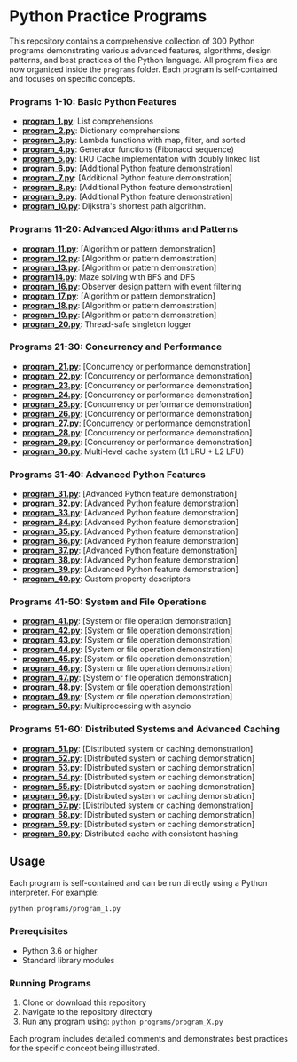 # Python Practice Programs

This repository contains a comprehensive collection of 300 Python programs demonstrating various advanced features, algorithms, design patterns, and best practices of the Python language. All program files are now organized inside the `programs` folder. Each program is self-contained and focuses on specific concepts.

### Programs 1-10: Basic Python Features
*   **[program_1.py](programs/program_1.py)**: List comprehensions
*   **[program_2.py](programs/program_2.py)**: Dictionary comprehensions
*   **[program_3.py](programs/program_3.py)**: Lambda functions with map, filter, and sorted
*   **[program_4.py](programs/program_4.py)**: Generator functions (Fibonacci sequence)
*   **[program_5.py](programs/program_5.py)**: LRU Cache implementation with doubly linked list
*   **[program_6.py](programs/program_6.py)**: [Additional Python feature demonstration]
*   **[program_7.py](programs/program_7.py)**: [Additional Python feature demonstration]
*   **[program_8.py](programs/program_8.py)**: [Additional Python feature demonstration]
*   **[program_9.py](programs/program_9.py)**: [Additional Python feature demonstration]
*   **[program_10.py](programs/program_10.py)**: Dijkstra's shortest path algorithm.

### Programs 11-20: Advanced Algorithms and Patterns
*   **[program_11.py](programs/program_11.py)**: [Algorithm or pattern demonstration]
*   **[program_12.py](programs/program_12.py)**: [Algorithm or pattern demonstration]
*   **[program_13.py](programs/program_13.py)**: [Algorithm or pattern demonstration]
*   **[program14.py](programs/program14.py)**: Maze solving with BFS and DFS
*   **[program_16.py](programs/program_16.py)**: Observer design pattern with event filtering
*   **[program_17.py](programs/program_17.py)**: [Algorithm or pattern demonstration]
*   **[program_18.py](programs/program_18.py)**: [Algorithm or pattern demonstration]
*   **[program_19.py](programs/program_19.py)**: [Algorithm or pattern demonstration]
*   **[program_20.py](programs/program_20.py)**: Thread-safe singleton logger

### Programs 21-30: Concurrency and Performance
*   **[program_21.py](programs/program_21.py)**: [Concurrency or performance demonstration]
*   **[program_22.py](programs/program_22.py)**: [Concurrency or performance demonstration]
*   **[program_23.py](programs/program_23.py)**: [Concurrency or performance demonstration]
*   **[program_24.py](programs/program_24.py)**: [Concurrency or performance demonstration]
*   **[program_25.py](programs/program_25.py)**: [Concurrency or performance demonstration]
*   **[program_26.py](programs/program_26.py)**: [Concurrency or performance demonstration]
*   **[program_27.py](programs/program_27.py)**: [Concurrency or performance demonstration]
*   **[program_28.py](programs/program_28.py)**: [Concurrency or performance demonstration]
*   **[program_29.py](programs/program_29.py)**: [Concurrency or performance demonstration]
*   **[program_30.py](programs/program_30.py)**: Multi-level cache system (L1 LRU + L2 LFU)

### Programs 31-40: Advanced Python Features
*   **[program_31.py](programs/program_31.py)**: [Advanced Python feature demonstration]
*   **[program_32.py](programs/program_32.py)**: [Advanced Python feature demonstration]
*   **[program_33.py](programs/program_33.py)**: [Advanced Python feature demonstration]
*   **[program_34.py](programs/program_34.py)**: [Advanced Python feature demonstration]
*   **[program_35.py](programs/program_35.py)**: [Advanced Python feature demonstration]
*   **[program_36.py](programs/program_36.py)**: [Advanced Python feature demonstration]
*   **[program_37.py](programs/program_37.py)**: [Advanced Python feature demonstration]
*   **[program_38.py](programs/program_38.py)**: [Advanced Python feature demonstration]
*   **[program_39.py](programs/program_39.py)**: [Advanced Python feature demonstration]
*   **[program_40.py](programs/program_40.py)**: Custom property descriptors

### Programs 41-50: System and File Operations
*   **[program_41.py](programs/program_41.py)**: [System or file operation demonstration]
*   **[program_42.py](programs/program_42.py)**: [System or file operation demonstration]
*   **[program_43.py](programs/program_43.py)**: [System or file operation demonstration]
*   **[program_44.py](programs/program_44.py)**: [System or file operation demonstration]
*   **[program_45.py](programs/program_45.py)**: [System or file operation demonstration]
*   **[program_46.py](programs/program_46.py)**: [System or file operation demonstration]
*   **[program_47.py](programs/program_47.py)**: [System or file operation demonstration]
*   **[program_48.py](programs/program_48.py)**: [System or file operation demonstration]
*   **[program_49.py](programs/program_49.py)**: [System or file operation demonstration]
*   **[program_50.py](programs/program_50.py)**: Multiprocessing with asyncio

### Programs 51-60: Distributed Systems and Advanced Caching
*   **[program_51.py](programs/program_51.py)**: [Distributed system or caching demonstration]
*   **[program_52.py](programs/program_52.py)**: [Distributed system or caching demonstration]
*   **[program_53.py](programs/program_53.py)**: [Distributed system or caching demonstration]
*   **[program_54.py](programs/program_54.py)**: [Distributed system or caching demonstration]
*   **[program_55.py](programs/program_55.py)**: [Distributed system or caching demonstration]
*   **[program_56.py](programs/program_56.py)**: [Distributed system or caching demonstration]
*   **[program_57.py](programs/program_57.py)**: [Distributed system or caching demonstration]
*   **[program_58.py](programs/program_58.py)**: [Distributed system or caching demonstration]
*   **[program_59.py](programs/program_59.py)**: [Distributed system or caching demonstration]
*   **[program_60.py](programs/program_60.py)**: Distributed cache with consistent hashing



## Usage


Each program is self-contained and can be run directly using a Python interpreter. For example:

```bash
python programs/program_1.py
```

### Prerequisites

- Python 3.6 or higher
- Standard library modules 

### Running Programs

1. Clone or download this repository
2. Navigate to the repository directory
3. Run any program using: `python programs/program_X.py`

Each program includes detailed comments and demonstrates best practices for the specific concept being illustrated.
